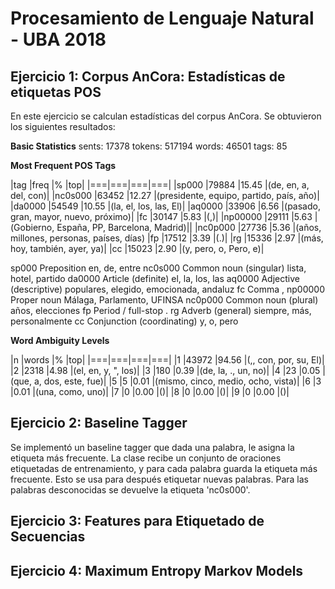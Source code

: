 Procesamiento de Lenguaje Natural - UBA 2018
============================================

Ejercicio 1: Corpus AnCora: Estadísticas de etiquetas POS
---------------------------------------------------------
En este ejercicio se calculan estadísticas del corpus AnCora. Se obtuvieron los siguientes resultados:

**Basic Statistics**
sents: 17378
tokens: 517194
words: 46501
tags: 85 

**Most Frequent POS Tags**

|tag	 |freq	|%     |top|
|===|===|===|===|
|sp000	 |79884	|15.45 |(de, en, a, del, con)|
|nc0s000 |63452	|12.27 |(presidente, equipo, partido, país, año)|
|da0000	 |54549	|10.55 |(la, el, los, las, El)|
|aq0000	 |33906	|6.56  |(pasado, gran, mayor, nuevo, próximo)|
|fc	 |30147	|5.83  |(,)|
|np00000 |29111	|5.63  |(Gobierno, España, PP, Barcelona, Madrid)||
|nc0p000 |27736	|5.36  |(años, millones, personas, países, días)
|fp	 |17512	|3.39  |(.)|
|rg	 |15336	|2.97  |(más, hoy, también, ayer, ya)|
|cc	 |15023	|2.90  |(y, pero, o, Pero, e)|

sp000	Preposition	en, de, entre
nc0s000	Common noun (singular)	lista, hotel, partido
da0000	Article (definite)	el, la, los, las
aq0000	Adjective (descriptive)	populares, elegido, emocionada, andaluz
fc      Comma	,
np00000	Proper noun	Málaga, Parlamento, UFINSA
nc0p000	Common noun (plural)	años, elecciones
fp	Period / full-stop	.
rg	Adverb (general)	siempre, más, personalmente
cc	Conjunction (coordinating)	y, o, pero

**Word Ambiguity Levels**

|n	|words	|%	|top|
|===|===|===|===|
|1	|43972	|94.56	|(,, con, por, su, El)|
|2	|2318	|4.98	|(el, en, y, ", los)|
|3	|180	|0.39	|(de, la, ., un, no)|
|4	|23	|0.05	|(que, a, dos, este, fue)|
|5	|5	|0.01	|(mismo, cinco, medio, ocho, vista)|
|6	|3	|0.01	|(una, como, uno)|
|7	|0	|0.00	|()|
|8	|0	|0.00	|()|
|9	|0	|0.00	|()|


Ejercicio 2: Baseline Tagger
----------------------------
Se implementó un baseline tagger que dada una palabra, le asigna la etiqueta más frecuente. La clase recibe un conjunto de oraciones etiquetadas de entrenamiento, y para cada palabra guarda la etiqueta más frecuente. Esto se usa para después etiquetar nuevas palabras. Para las palabras desconocidas se devuelve la etiqueta 'nc0s000'.

Ejercicio 3: Features para Etiquetado de Secuencias
---------------------------------------------------

Ejercicio 4: Maximum Entropy Markov Models
------------------------------------------

